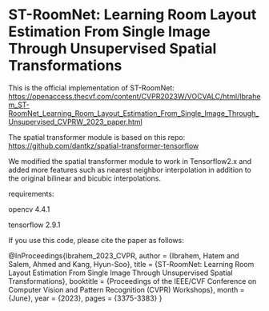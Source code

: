 # ST-RoomNet: Learning Room Layout Estimation From Single Image Through Unsupervised Spatial Transformations

This is the official implementation of ST-RoomNet: https://openaccess.thecvf.com/content/CVPR2023W/VOCVALC/html/Ibrahem_ST-RoomNet_Learning_Room_Layout_Estimation_From_Single_Image_Through_Unsupervised_CVPRW_2023_paper.html

The spatial transformer module is based on this repo: https://github.com/dantkz/spatial-transformer-tensorflow

We modified the spatial transformer module to work in Tensorflow2.x and added more features such as nearest neighbor interpolation in addition to the original bilinear and bicubic interpolations.

requirements:

opencv 4.4.1

tensorflow 2.9.1

If you use this code, please cite the paper as follows:

@InProceedings{Ibrahem_2023_CVPR,
    author    = {Ibrahem, Hatem and Salem, Ahmed and Kang, Hyun-Soo},
    title     = {ST-RoomNet: Learning Room Layout Estimation From Single Image Through Unsupervised Spatial Transformations},
    booktitle = {Proceedings of the IEEE/CVF Conference on Computer Vision and Pattern Recognition (CVPR) Workshops},
    month     = {June},
    year      = {2023},
    pages     = {3375-3383}
}
